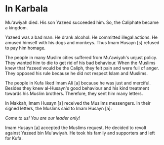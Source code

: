 In Karbala
==========

Mu'awiyah died. His son Yazeed succeeded him. So, the Caliphate became a
kingdom.

Yazeed was a bad man. He drank alcohol. He committed illegal actions. He
amused himself with his dogs and monkeys. Thus Imam Husayn [s] refused
to pay him homage.

The people in many Muslim cities suffered from Mu'awiyah's unjust
policy. They wanted him to die to get rid of his bad behaviour. When the
Muslims knew that Yazeed would be the Caliph, they felt pain and were
full of anger. They opposed his rule because he did not respect Islam
and Muslims.

The people in Kufa liked Imam Ali [a] because he was just and merciful.
Besides they knew al-Husayn's good behaviour and his kind treatment
towards his Muslim brothers. Therefore, they sent him many letters.

In Makkah, Imam Husayn [s] received the Muslims messengers. In their
signed letters, the Muslims said to Imam Husayn [a]:

*Come to us! You are our leader only!*

Imam Husayn [a] accepted the Muslims request. He decided to revolt
against Yazeed bin Mu'awiyah. He took his family and supporters and left
for Kufa.


